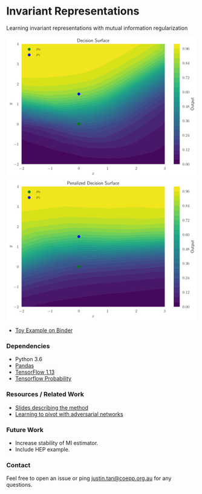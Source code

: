 # Invariant Representations
Learning invariant representations with mutual information regularization

![Alt text](show/decision_no_pen.png?raw=true "Decision surface in cartesian space for normally trained network")
![Alt text](show/decision_with_pen.png?raw=true "Decision surface in cartesian space for penalized network")

* [Toy Example on Binder](https://hub.mybinder.org/user/justin-tan-invariant_reps-iqsxl56t/notebooks/notebooks/toy_MI.ipynb)

### Dependencies
* Python 3.6
* [Pandas](https://pandas.pydata.org/)
* [TensorFlow 1.13](https://github.com/tensorflow/tensorflow)
* [Tensorflow Probability](https://www.tensorflow.org/probability)

### Resources / Related Work
* [Slides describing the method](https://indico.cern.ch/event/766872/contributions/3357989/)
* [Learning to pivot with adversarial networks](https://arxiv.org/abs/1611.01046)

### Future Work
* Increase stability of MI estimator.
* Include HEP example.

### Contact
Feel free to open an issue or ping [justin.tan@coepp.org.au](mailto:justin.tan@coepp.org.au) for any questions.

